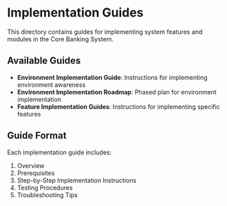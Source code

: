 # Implementation Guides

This directory contains guides for implementing system features and modules in the Core Banking System.

## Available Guides

- **Environment Implementation Guide**: Instructions for implementing environment awareness
- **Environment Implementation Roadmap**: Phased plan for environment implementation
- **Feature Implementation Guides**: Instructions for implementing specific features

## Guide Format

Each implementation guide includes:
1. Overview
2. Prerequisites
3. Step-by-Step Implementation Instructions
4. Testing Procedures
5. Troubleshooting Tips
